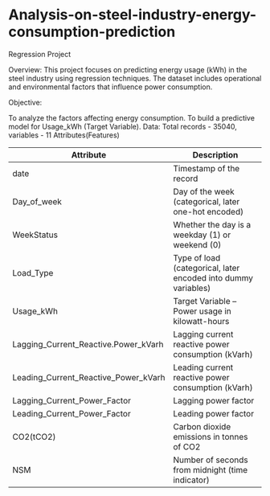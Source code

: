 # Analysis-on-steel-industry-energy-consumption-prediction 

Regression Project

Overview: This project focuses on predicting energy usage (kWh) in the steel industry using regression techniques. The dataset includes operational and environmental factors that influence power consumption.

Objective:

To analyze the factors affecting energy consumption.
To build a predictive model for Usage_kWh (Target Variable).
Data: Total records - 35040, variables - 11 Attributes(Features)

| **Attribute**                            | **Description**                                                |
| ---------------------------------------- | -------------------------------------------------------------- |
| date                                     | Timestamp of the record                                        |
| Day\_of\_week                            | Day of the week (categorical, later one-hot encoded)           |
| WeekStatus                               | Whether the day is a weekday (1) or weekend (0)                |
| Load\_Type                               | Type of load (categorical, later encoded into dummy variables) |
| Usage\_kWh                               | Target Variable – Power usage in kilowatt-hours                |
| Lagging\_Current\_Reactive.Power\_kVarh  | Lagging current reactive power consumption (kVarh)             |
| Leading\_Current\_Reactive\_Power\_kVarh | Leading current reactive power consumption (kVarh)             |
| Lagging\_Current\_Power\_Factor          | Lagging power factor                                           |
| Leading\_Current\_Power\_Factor          | Leading power factor                                           |
| CO2(tCO2)                                | Carbon dioxide emissions in tonnes of CO2                      |
| NSM                                      | Number of seconds from midnight (time indicator)               |
